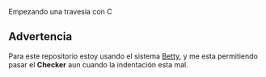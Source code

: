 Empezando una travesía con C

<h2>Advertencia</h2>
<p>Para este repositorio estoy usando el sistema <a href="https://github.com/hs-hq/Betty">Betty</a>, y me esta
permitiendo pasar el <b>Checker</b> aun cuando la indentación esta mal.</p>
